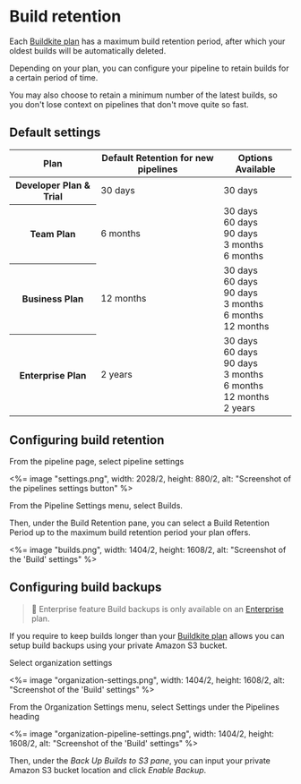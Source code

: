 # Build retention

Each [Buildkite plan](https://buildkite.com/pricing) has a maximum build retention
period, after which your oldest builds will be automatically deleted.


Depending on your plan, you can configure your pipeline to retain builds for
a certain period of time.

You may also choose to retain a minimum number of the latest builds, so you
don't lose context on pipelines that don't move quite so fast.

## Default settings

<table width="100%">
  <thead>
    <tr>
      <th>Plan</th>
      <th>Default Retention for new pipelines</th>
      <th>Options Available</th>
    </tr>
  </thead>
  <tbody>
    <tr>
      <th scope="row">Developer Plan & Trial</th>
      <td>30 days</td>
      <td>30 days</td>
    </tr>
    <tr>
      <th scope="row">Team Plan</th>
      <td>6 months</td>
      <td>30 days<br/>60 days<br/>90 days<br/>3 months<br/>6 months</td>
    </tr>
    <tr>
      <th scope="row">Business Plan</th>
      <td>12 months</td>
      <td>30 days<br/>60 days<br/>90 days<br/>3 months<br/>6 months<br/>12 months</td>
    </tr>
    <tr>
      <th scope="row">Enterprise Plan</th>
      <td>2 years</td>
      <td>30 days<br/>60 days<br/>90 days<br/>3 months<br/>6 months<br/>12 months<br/>2 years</td>
    </tr>
  </tbody>
</table>

## Configuring build retention

From the pipeline page, select pipeline settings

<%= image "settings.png", width: 2028/2, height: 880/2, alt: "Screenshot of the pipelines settings button" %>

From the Pipeline Settings menu, select Builds.

Then, under the Build Retention pane, you can select a Build Retention Period
up to the maximum build retention period your plan offers.

<%= image "builds.png", width: 1404/2, height: 1608/2, alt: "Screenshot of the 'Build' settings" %>

## Configuring build backups

> 📘 Enterprise feature
> Build backups is only available on an [Enterprise](https://buildkite.com/pricing) plan.

If you require to keep builds longer than your [Buildkite plan](https://buildkite.com/pricing)
allows you can setup build backups using your private Amazon S3 bucket.

Select organization settings

<%= image "organization-settings.png", width: 1404/2, height: 1608/2, alt: "Screenshot of the 'Build' settings" %>

From the Organization Settings menu, select Settings under the Pipelines heading

<%= image "organization-pipeline-settings.png", width: 1404/2, height: 1608/2, alt: "Screenshot of the 'Build' settings" %>

Then, under the *Back Up Builds to S3 pane*, you can input your private Amazon S3 bucket location and
click *Enable Backup*.
